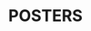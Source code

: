---
title: "POSTERS"
body_class: posters
published: true
onpage_menu: true
template: posters
content:
    items:
        '@taxonomy.category': poster
        '@page': '/program/posters'

---
